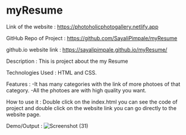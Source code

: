 # myResume

Link of the website : https://photoholicphotogallery.netlify.app

GitHub Repo of Project : https://github.com/SayaliPimpale/myResume

github.io website link : https://sayalipimpale.github.io/myResume/

Description : This is project about the my Resume 

Technologies Used : HTML and CSS.

Features : -It has many categories with the link of more photoes of that category.
           -All the photoes are with high quality you want.

How to use it : Double click on the index.html you can see the code of project and double click on the website link you can go directly to the website page.

Demo/Output : ![Screenshot (31)](https://user-images.githubusercontent.com/90415438/132874951-26fdd0bc-259b-417b-b37c-f7d89cd8d671.png)
